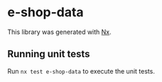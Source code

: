 # e-shop-data

This library was generated with [Nx](https://nx.dev).

## Running unit tests

Run `nx test e-shop-data` to execute the unit tests.
